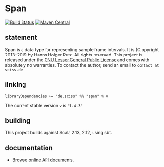 # Span

[![Build Status](https://travis-ci.org/Sciss/Span.svg?branch=master)](https://travis-ci.org/Sciss/Span)
[![Maven Central](https://maven-badges.herokuapp.com/maven-central/de.sciss/span_2.12/badge.svg)](https://maven-badges.herokuapp.com/maven-central/de.sciss/span_2.12)

## statement

Span is a data type for representing sample frame intervals. It is (C)opyright 2013&ndash;2019 by Hanns Holger Rutz. All rights reserved. 
This project is released under the [GNU Lesser General Public License](https://raw.github.com/Sciss/Span/master/LICENSE) and comes with absolutely
no warranties. To contact the author, send an email to `contact at sciss.de`

## linking

    libraryDependencies += "de.sciss" %% "span" % v

The current stable version `v` is `"1.4.3"`

## building

This project builds against Scala 2.13, 2.12, using sbt.

## documentation

 - Browse [online API documents](http://sciss.github.io/Span/latest/api/de/sciss/span/).
